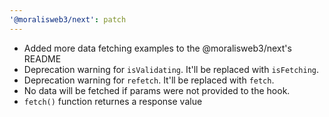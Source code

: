 ```yaml
---
'@moralisweb3/next': patch
---
```


- Added more data fetching examples to the @moralisweb3/next's README
- Deprecation warning for `isValidating`. It'll be replaced with `isFetching`.
- Deprecation warning for `refetch`. It'll be replaced with `fetch`.
- No data will be fetched if params were not provided to the hook.
- `fetch()` function returnes a response value
